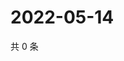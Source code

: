 # 2022-05-14

共 0 条

<!-- BEGIN WEIBO -->
<!-- 最后更新时间 Sat May 14 2022 22:15:37 GMT+0800 (China Standard Time) -->

<!-- END WEIBO -->
